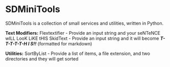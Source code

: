 # SDMiniTools
SDMiniTools is a collection of small services and utilities, written in Python.

**Text Modifiers:**
Flextextifier - Provide an input string and your seNTeNCE wILL LooK LiKE tHIS
SkidText - Provide an input string and it will become ***T-T-T-T-T-H  I   S!!*** (formatted for markdown)

**Utilities:**
SortByList - Provide a list of items, a file extension, and two directories and they will get sorted
